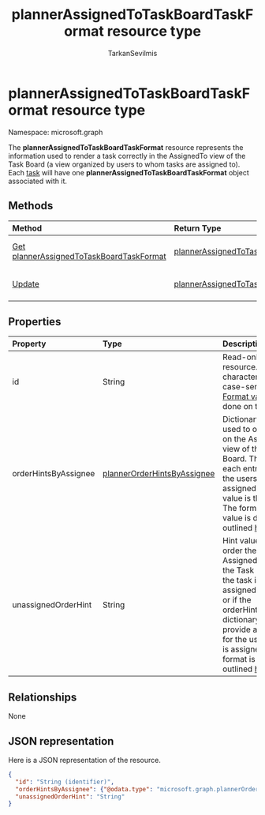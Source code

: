 ﻿---
title: "plannerAssignedToTaskBoardTaskFormat resource type"
description: "The **plannerAssignedToTaskBoardTaskFormat** resource represents the information used to render a task correctly in the AssignedTo view of the Task Board (a view organized by users to whom tasks are assigned to). Each task will have one **plannerAssignedToTaskBoardTaskFormat** object associated with it."
localization_priority: Normal
author: "TarkanSevilmis"
ms.prod: "planner"
doc_type: resourcePageType
---

# plannerAssignedToTaskBoardTaskFormat resource type

Namespace: microsoft.graph

The **plannerAssignedToTaskBoardTaskFormat** resource represents the information used to render a task correctly in the AssignedTo view of the Task Board (a view organized by users to whom tasks are assigned to). Each [task](plannertask.md) will have one **plannerAssignedToTaskBoardTaskFormat** object associated with it.

## Methods

| Method                                                                                         | Return Type                                                                     | Description                                                                           |
| :--------------------------------------------------------------------------------------------- | :------------------------------------------------------------------------------ | :------------------------------------------------------------------------------------ |
| [Get plannerAssignedToTaskBoardTaskFormat](../api/plannerassignedtotaskboardtaskformat-get.md) | [plannerAssignedToTaskBoardTaskFormat](plannerassignedtotaskboardtaskformat.md) | Read properties and relationships of **plannerAssignedToTaskBoardTaskFormat** object. |
| [Update](../api/plannerassignedtotaskboardtaskformat-update.md)                                | [plannerAssignedToTaskBoardTaskFormat](plannerassignedtotaskboardtaskformat.md) | Update **plannerAssignedToTaskBoardTaskFormat** object.                               |

## Properties

| Property             | Type                                                          | Description                                                                                                                                                                                                                                                                                                |
| :------------------- | :------------------------------------------------------------ | :--------------------------------------------------------------------------------------------------------------------------------------------------------------------------------------------------------------------------------------------------------------------------------------------------------- |
| id                   | String                                                        | Read-only. ID of the resource. It is 28 characters long and case-sensitive. [Format validation](planner-identifiers-disclaimer.md) is done on the service.                                                                                                                                                 |
| orderHintsByAssignee | [plannerOrderHintsByAssignee](plannerorderhintsbyassignee.md) | Dictionary of hints used to order tasks on the AssignedTo view of the Task Board. The key of each entry is one of the users the task is assigned to and the value is the order hint. The format of each value is defined as outlined [here](planner-order-hint-format.md).                                 |
| unassignedOrderHint  | String                                                        | Hint value used to order the task on the AssignedTo view of the Task Board when the task is not assigned to anyone, or if the orderHintsByAssignee dictionary does not provide an order hint for the user the task is assigned to. The format is defined as outlined [here](planner-order-hint-format.md). |

## Relationships

None

## JSON representation

Here is a JSON representation of the resource.

<!--{
  "blockType": "resource",
  "optionalProperties": [],
  "baseType": "microsoft.graph.entity",
  "@odata.type": "microsoft.graph.plannerAssignedToTaskBoardTaskFormat"
}-->

```json
{
  "id": "String (identifier)",
  "orderHintsByAssignee": {"@odata.type": "microsoft.graph.plannerOrderHintsByAssignee"},
  "unassignedOrderHint": "String"
}

```

<!-- uuid: 8fcb5dbc-d5aa-4681-8e31-b001d5168d79
2015-10-25 14:57:30 UTC -->

<!-- {
  "type": "#page.annotation",
  "description": "plannerAssignedToTaskBoardTaskFormat resource",
  "keywords": "",
  "section": "documentation",
  "tocPath": ""
}-->
